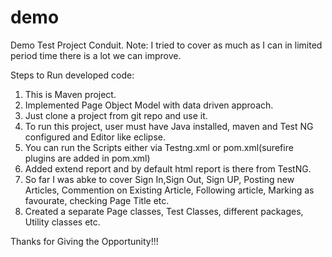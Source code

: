 # demo
Demo Test Project Conduit.
Note: I tried to cover as much as I can in limited period time there is a lot we can improve.

Steps to Run developed code:
1. This is Maven project.
2. Implemented Page Object Model with data driven approach.
3. Just clone a project from git repo and use it.
4. To run this project, user must have Java installed, maven and Test NG configured and Editor like eclipse.
5. You can run the Scripts either via Testng.xml or pom.xml(surefire plugins are added in pom.xml)
6. Added extend report and by default html report is there from TestNG.
7. So far I was abke to cover Sign In,Sign Out, Sign UP, Posting new Articles, Commention on Existing Article, Following article, Marking as favourate, checking Page Title etc.
8. Created a separate Page classes, Test Classes, different packages, Utility classes etc.

Thanks for Giving the Opportunity!!!
